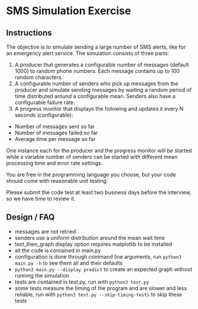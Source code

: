 # SMS Simulation Exercise

## Instructions

The objective is to simulate sending a large number of SMS alerts, like for an emergency alert service. The simulation consists of three parts:

1. A producer that generates a configurable number of messages (default 1000) to random phone numbers. Each message contains up to 100 random characters.
2. A configurable number of senders who pick up messages from the producer and simulate sending messages by waiting a random period of time distributed around a configurable mean. Senders also have a configurable failure rate.
3. A progress monitor that displays the following and updates it every N seconds (configurable):
- Number of messages sent so far
- Number of messages failed so far
- Average time per message so far

One instance each for the producer and the progress monitor will be started while a variable number of senders can be started with different mean processing time and error rate settings.

You are free in the programming language you choose, but your code should come with reasonable unit testing.

Please submit the code test at least two business days before the interview, so we have time to review it.

## Design / FAQ

- messages are not retried
- senders use a uniform distribution around the mean wait time
- text_then_graph display option requires matplotlib to be installed
- all the code is contained in main.py
- configuration is done through command line arguments, run `python3 main.py -h` to see them all and their defaults
- `python3 main.py --display predict` to create an expected graph without running the simulation
- tests are contained in test.py, run with `python3 test.py`
- some tests measure the timing of the program and are slower and less reliable, run with `python3 test.py --skip-timing-tests` to skip these tests